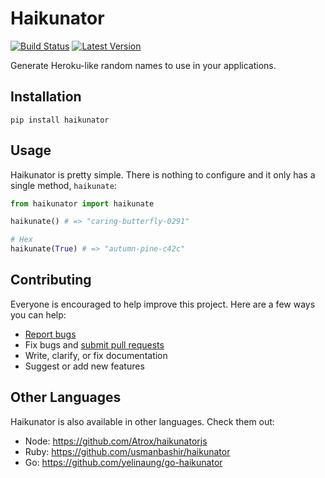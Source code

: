 # Haikunator

[![Build Status](https://img.shields.io/travis/Atrox/haikunatorpy.svg?style=flat-square)](https://travis-ci.org/Atrox/haikunatorpy)
[![Latest Version](https://img.shields.io/pypi/v/haikunator.svg?style=flat-square)](https://pypi.python.org/pypi/haikunator)


Generate Heroku-like random names to use in your applications.

## Installation
```
pip install haikunator
```

## Usage

Haikunator is pretty simple. There is nothing to configure and it only has a single method, `haikunate`:

```python
from haikunator import haikunate

haikunate() # => "caring-butterfly-0291"

# Hex
haikunate(True) # => "autumn-pine-c42c"
```

## Contributing

Everyone is encouraged to help improve this project. Here are a few ways you can help:

- [Report bugs](https://github.com/atroxdev/haikunator/issues)
- Fix bugs and [submit pull requests](https://github.com/atroxdev/haikunator/pulls)
- Write, clarify, or fix documentation
- Suggest or add new features

## Other Languages

Haikunator is also available in other languages. Check them out:

- Node: https://github.com/Atrox/haikunatorjs
- Ruby: https://github.com/usmanbashir/haikunator
- Go: https://github.com/yelinaung/go-haikunator
